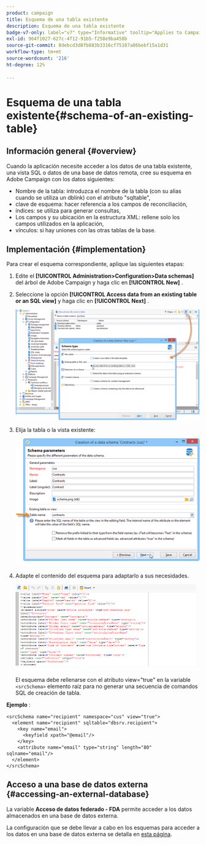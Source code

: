 ```yaml
---
product: campaign
title: Esquema de una tabla existente
description: Esquema de una tabla existente
badge-v7-only: label="v7" type="Informative" tooltip="Applies to Campaign Classic v7 only"
exl-id: 964f1027-627c-4f12-91b5-f258e9ba458b
source-git-commit: 8debcd3d8fb883b3316cf75187a86bebf15a1d31
workflow-type: tm+mt
source-wordcount: '216'
ht-degree: 12%

---
```


# Esquema de una tabla existente{#schema-of-an-existing-table}

## Información general {#overview}

Cuando la aplicación necesite acceder a los datos de una tabla existente, una vista SQL o datos de una base de datos remota, cree su esquema en Adobe Campaign con los datos siguientes:

* Nombre de la tabla: introduzca el nombre de la tabla (con su alias cuando se utiliza un dblink) con el atributo &quot;sqltable&quot;,
* clave de esquema: hacer referencia a los campos de reconciliación,
* índices: se utiliza para generar consultas,
* Los campos y su ubicación en la estructura XML: rellene solo los campos utilizados en la aplicación,
* vínculos: si hay uniones con las otras tablas de la base.

## Implementación {#implementation}

Para crear el esquema correspondiente, aplique las siguientes etapas:

1. Edite el **[!UICONTROL Administration>Configuration>Data schemas]** del árbol de Adobe Campaign y haga clic en **[!UICONTROL New]** .
1. Seleccione la opción **[!UICONTROL Access data from an existing table or an SQL view]** y haga clic en **[!UICONTROL Next]** .

   ![](assets/s_ncs_configuration_extand_a_schema.png)

1. Elija la tabla o la vista existente:

   ![](assets/s_ncs_configuration_select_table.png)

1. Adapte el contenido del esquema para adaptarlo a sus necesidades.

   ![](assets/s_ncs_configuration_view_create_schema.png)

   El esquema debe rellenarse con el atributo view=&quot;true&quot; en la variable `<srcSchema>` elemento raíz para no generar una secuencia de comandos SQL de creación de tabla.

**Ejemplo** :

```
<srcSchema name="recipient" namespace="cus" view="true">
  <element name="recipient" sqltable="dbsrv.recipient">
    <key name="email">
      <keyfield xpath="@email"/>
    </key>   
    <attribute name="email" type="string" length="80" sqlname="email"/>
  </element>
</srcSchema>
```

## Acceso a una base de datos externa {#accessing-an-external-database}

La variable **Acceso de datos federado - FDA** permite acceder a los datos almacenados en una base de datos externa.

La configuración que se debe llevar a cabo en los esquemas para acceder a los datos en una base de datos externa se detalla en [esta página](../../installation/using/creating-data-schema.md).
